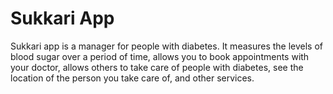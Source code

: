 # Sukkari App
Sukkari app is a manager for people with diabetes. It measures the levels of blood sugar over a period of time, allows you to book appointments with your doctor, allows others to take care of people with diabetes, see the location of the person you take care of, and other services.
